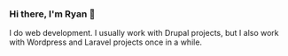 ### Hi there, I'm Ryan 👋

I do web development. I usually work with Drupal projects, but I also work with Wordpress and Laravel projects once in a while.
